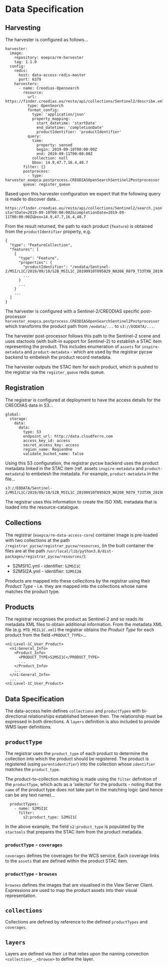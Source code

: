 # Data Specification

## Harvesting

The harvester is configured as follows...

```
harvester:
  image:
    repository: eoepca/rm-harvester
    tag: 1.1.0
  config:
    redis:
      host: data-access-redis-master
      port: 6379
    harvesters:
      - name: Creodias-Opensearch
        resource:
          url: https://finder.creodias.eu/resto/api/collections/Sentinel2/describe.xml
          type: OpenSearch
          format_config:
            type: 'application/json'
            property_mapping:
              start_datetime: 'startDate'
              end_datetime: 'completionDate'
              productIdentifier: 'productIdentifier'
          query:
            time:
              property: sensed
              begin: 2019-09-10T00:00:00Z
              end: 2019-09-11T00:00:00Z
            collection: null
            bbox: 14.9,47.7,16.4,48.7
        filter: {}
        postprocess:
          - type: harvester_eoepca.postprocess.CREODIASOpenSearchSentinel2Postprocessor
        queue: register_queue
```

Based upon this harvester configuration we expect that the following query is made to discover data...

```
https://finder.creodias.eu/resto/api/collections/Sentinel2/search.json?startDate=2019-09-10T00:00:00Z&completionDate=2019-09-11T00:00:00Z&box=14.9,47.7,16.4,48.7
```

From the result returned, the path to each product (`feature`) is obtained from the `productIdentifier` property, e.g.

```
{
  "type": "FeatureCollection",
  "features": [
    {
      "type": "Feature",
      "properties": {
        "productIdentifier": "/eodata/Sentinel-2/MSI/L1C/2019/09/10/S2B_MSIL1C_20190910T095029_N0208_R079_T33TXN_20190910T120910.SAFE"
        ...
      }
      ...
    }
    ...
  ]
}
```

The harvester is configured with a Sentinel-2/CREODIAS specific post-processor `harvester_eoepca.postprocess.CREODIASOpenSearchSentinel2Postprocessor` which transforms the product path from `/eodata/...` to `s3://EODATA/...`.

The harvester post-processor follows this path to the Sentinel-2 scene and uses stactools (with built-in support for Sentinel-2) to establish a STAC item representing the product. This includes enumeration of `assets` for `inspire-metadata` and `product-metadata` - which are used by the registrar pycsw backend to embelesh the product record metadata.

The harvester outputs the STAC item for each product, which is pushed to the registrar via the `register_queue` redis queue.

## Registration

The registrar is configured at deployment to have the access details for the CREODIAS data in S3...

```
global:
  storage:
    data:
      data:
        type: S3
        endpoint_url: http://data.cloudferro.com
        access_key_id: access
        secret_access_key: access
        region_name: RegionOne
        validate_bucket_name: false
```

Using this S3 configuration, the registrar pycsw backend uses the product metadata linked in the STAC item (ref. assets `inspire-metadata` and `product-metadata`) to embelesh the metadata. For example, `product-metadata` in the file...

```
s3://EODATA/Sentinel-2/MSI/L1C/2019/09/10/S2B_MSIL1C_20190910T095029_N0208_R079_T33TXN_20190910T120910.SAFE/MTD_MSIL1C.xml
```

The registrar uses this information to create the ISO XML metadata that is loaded into the resource-catalogue.

## Collections

The registrar (`eoepca/rm-data-access-core`) container image is pre-loaded with two collections at the path `/registrar_pycsw/registrar_pycsw/resources`, (in the built container the files are at the path `/usr/local/lib/python3.8/dist-packages/registrar_pycsw/resources/`):

* S2MSI1C.yml - identifier: `S2MSI1C`
* S2MSI2A.yml - identifier: `S2MSI2A`<br>

Products are mapped into these collecitons by the registrar using their _Product Type_ - i.e. they are mapped into the collections whose name matches the product type.

## Products

The registrar recognises the product as Sentinel-2 and so reads its metadata XML files to obtain additional information. From the metadata XML file (e.g. `MTD_MSIL1C.xml`) the registrar obtains the _Product Type_ for each product from the field `<PRODUCT_TYPE>`...

```
<n1:Level-1C_User_Product>
  <n1:General_Info>
    <Product_Info>
      <PRODUCT_TYPE>S2MSI1C</PRODUCT_TYPE>
      ...
    </Product_Info>
    ...
  </n1:General_Info>
  ...
<n1:Level-1C_User_Product>
```

## Data Specification

The data-access helm defines `collections` and `productTypes` with bi-directional relationships established between then. The relationship must be expressed in both directions. A `layers` definition is also included to provide WMS layer definitions.

## `productType`

The registrar uses the `product_type` of each product to determine the collection into which the product should be registered. The product is registered (using `parentidentifier`) into the collection whose `identifier` matches the `product_type`.

The product-to-collection matching is made using the `filter` definition of the `productType`, which acts as a 'selector' for the products - noting that the `name` of the product type does not take part in the matching logic (and hence can be any text name)...

```
  productTypes:
    - name: S2MSI1C
      filter:
        s2:product_type: S2MSI1C
```

In the above example, the field `s2:product_type` is populated by the `stactools` that prepares the STAC item from the product metadata.

### `productType` - `coverages`

`coverages` defines the coverages for the WCS service. Each coverage links to the `assets` that are defined within the product STAC item.

### `productType` - `browses`

`browses` defines the images that are visualised in the View Server Client. Expressions are used to map the product assets into their visual representation.

## `collections`

Collections are defined by reference to the defined `productTypes` and `coverages`.

## `layers`

Layers are defined via their `id` that relies upon the naming convection `<collection>__<browse>` to define the layer.

